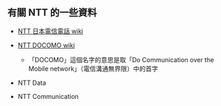 ## 有關 NTT 的一些資料

  * [NTT 日本電信電話 wiki](https://zh.wikipedia.org/wiki/%E6%97%A5%E6%9C%AC%E9%9B%BB%E4%BF%A1%E9%9B%BB%E8%A9%B1)
  * [NTT DOCOMO wiki](https://zh.wikipedia.org/wiki/NTT_DOCOMO)
    * 「DOCOMO」這個名字的意思是取「Do Communication over the Mobile network」（電信溝通無界限）中的首字

  * NTT Data
  * NTT Communication

